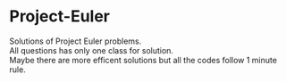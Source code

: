 # Project-Euler
Solutions of Project Euler problems.    
All questions has only one class for solution.  
Maybe there are more efficent solutions but all the codes follow 1 minute rule.

